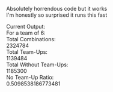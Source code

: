 Absolutely horrendous code but it works\
I'm honestly so surprised it runs this fast

Current Output:\
For a team of 6:\
Total Combinations:\
2324784\
Total Team-Ups:\
1139484\
Total Without Team-Ups:\
1185300\
No Team-Up Ratio:\
0.5098538186773481
